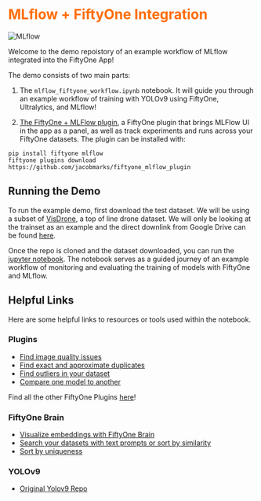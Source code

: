 # <span style="color: #ff6D04; font-weight: bold;">MLflow + FiftyOne Integration</span>


![MLflow](./assets/mlflow.gif)

Welcome to the demo repoistory of an example workflow of MLflow integrated into the FiftyOne App!

The demo consists of two main parts: 
1. The `mlflow_fiftyone_workflow.ipynb` notebook. It will guide you through an example workflow of training with YOLOv9 using FiftyOne, Ultralytics, and MLflow!

2. [The FiftyOne + MLFlow plugin](https://github.com/jacobmarks/fiftyone_mlflow_plugin), a FiftyOne plugin that brings MLFlow UI in the app as a panel, as well as track experiments and runs across your FiftyOne datasets. The plugin can be installed with:
```
pip install fiftyone mlflow
fiftyone plugins download https://github.com/jacobmarks/fiftyone_mlflow_plugin
```

## Running the Demo

To run the example demo, first download the test dataset. We will be using a subset of [VisDrone](https://github.com/VisDrone/VisDrone-Dataset), a top of line drone dataset. We will only be looking at the trainset as an example and the direct downlink from Google Drive can be found [here](https://drive.google.com/file/d/1a2oHjcEcwXP8oUF95qiwrqzACb2YlUhn/view).

Once the repo is cloned and the dataset downloaded, you can run the [jupyter notebook](mlflow_fiftyone_workflow.ipynb). The notebook serves as a guided journey of an example workflow of monitoring and evaluating the training of models with FiftyOne and MLflow.

## Helpful Links

Here are some helpful links to resources or tools used within the notebook.

### Plugins
- [Find image quality issues](https://github.com/jacobmarks/image-quality-issues)
- [Find exact and approximate duplicates](https://github.com/jacobmarks/image-deduplication-plugin)
- [Find outliers in your dataset](https://github.com/danielgural/outlier_detection) 
- [Compare one model to another](https://github.com/allenleetc/model-comparison)

Find all the other FiftyOne Plugins [here](https://github.com/voxel51/fiftyone-plugins)!


### FiftyOne Brain
- [Visualize embeddings with FiftyOne Brain](https://docs.voxel51.com/user_guide/brain.html#visualizing-embeddings)
- [Search your datasets with text prompts or sort by similarity](https://docs.voxel51.com/user_guide/brain.html#similarity)
- [Sort by uniqueness](https://docs.voxel51.com/user_guide/brain.html#image-uniqueness)

### YOLOv9

- [Original Yolov9 Repo](https://github.com/WongKinYiu/yolov9)